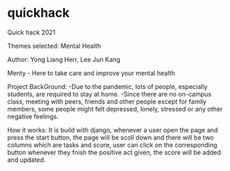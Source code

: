 # quickhack
Quick hack 2021

Themes selected: Mental Health

Author: Yong Liang Herr, Lee Jun Kang

Menty - Here to take care and improve your mental health

Project BackGround:
-Due to the pandemic, lots of people, especially students, are required to stay at home.
-Since there are no on-campus class, meeting with peers, friends and other people except for family members, some people might felt depressed, lonely, stressed or any other negative feelings.

How it works:
It is build with django, whenever a user open the page and press the start button, the page will be scoll down and there will be two columns which are tasks and score, user can click on the corresponding button whenever they fnish the positive act given, the score will be added and updated. 
